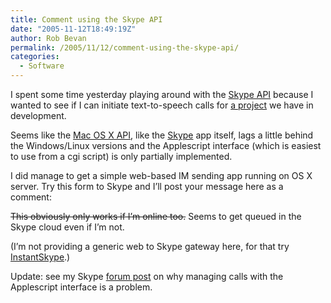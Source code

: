 ```yaml
---
title: Comment using the Skype API
date: "2005-11-12T18:49:19Z"
author: Rob Bevan
permalink: /2005/11/12/comment-using-the-skype-api/
categories:
  - Software
---
```

I spent some time yesterday playing around with the [Skype API][1] because I wanted to see if I can initiate text-to-speech calls for [a project][2] we have in development.

Seems like the [Mac OS X API][3], like the [Skype][4] app itself, lags a little behind the Windows/Linux versions and the Applescript interface (which is easiest to use from a cgi script) is only partially implemented.

I did manage to get a simple web-based IM sending app running on OS X server. Try this form to Skype and I&#8217;ll post your message here as a comment:

<strike>This obviously only works if I&#8217;m online too.</strike> Seems to get queued in the Skype cloud even if I&#8217;m not.

(I&#8217;m not providing a generic web to Skype gateway here, for that try [InstantSkype][5].)

<div class="update">
  <p>
    Update: see my Skype <a href="http://forum.skype.com/viewtopic.php?t=29120&#038;start=0&#038;postdays=0&#038;postorder=asc&#038;highlight=">forum post</a> on why managing calls with the Applescript interface is a problem.
  </p>
</div>

 [1]: http://share.skype.com/share/developer_blog/
 [2]: http://www.xpt.com/uk/work/the-nuuk/
 [3]: http://share.skype.com/developer_zone/documentation/skype_api_for_osx/
 [4]: http://share.skype.com/in/102/171559
 [5]: http://skyperunners.com/instant/
